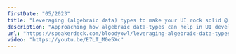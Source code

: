 ```yaml
---
firstDate: "05/2023"
title: "Leveraging (algebraic data) types to make your UI rock solid @ jsheroes"
description: "Approaching how algebraic data-types can help in UI development."
url: "https://speakerdeck.com/bloodyowl/leveraging-algebraic-data-types-to-make-your-ui-rock-at-jsheroes"
video: "https://youtu.be/E7LT_M0e5Xc"
---
```

